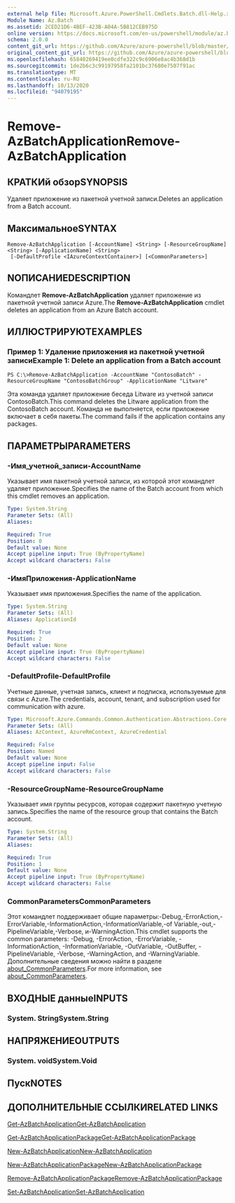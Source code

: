 ```yaml
---
external help file: Microsoft.Azure.PowerShell.Cmdlets.Batch.dll-Help.xml
Module Name: Az.Batch
ms.assetid: 2CED21D6-4BEF-423B-A04A-5B812CEB975D
online version: https://docs.microsoft.com/en-us/powershell/module/az.batch/remove-azbatchapplication
schema: 2.0.0
content_git_url: https://github.com/Azure/azure-powershell/blob/master/src/Batch/Batch/help/Remove-AzBatchApplication.md
original_content_git_url: https://github.com/Azure/azure-powershell/blob/master/src/Batch/Batch/help/Remove-AzBatchApplication.md
ms.openlocfilehash: 65840269419ee0cdfe322c9c6906e8ac4b368d1b
ms.sourcegitcommit: 1de2b6c3c99197958fa2101bc37680e7507f91ac
ms.translationtype: MT
ms.contentlocale: ru-RU
ms.lasthandoff: 10/13/2020
ms.locfileid: "94079195"
---
```

# <span data-ttu-id="ec9c2-101">Remove-AzBatchApplication</span><span class="sxs-lookup"><span data-stu-id="ec9c2-101">Remove-AzBatchApplication</span></span>

## <span data-ttu-id="ec9c2-102">КРАТКИй обзор</span><span class="sxs-lookup"><span data-stu-id="ec9c2-102">SYNOPSIS</span></span>
<span data-ttu-id="ec9c2-103">Удаляет приложение из пакетной учетной записи.</span><span class="sxs-lookup"><span data-stu-id="ec9c2-103">Deletes an application from a Batch account.</span></span>

## <span data-ttu-id="ec9c2-104">Максимальное</span><span class="sxs-lookup"><span data-stu-id="ec9c2-104">SYNTAX</span></span>

```
Remove-AzBatchApplication [-AccountName] <String> [-ResourceGroupName] <String> [-ApplicationName] <String>
 [-DefaultProfile <IAzureContextContainer>] [<CommonParameters>]
```

## <span data-ttu-id="ec9c2-105">NОПИСАНИЕ</span><span class="sxs-lookup"><span data-stu-id="ec9c2-105">DESCRIPTION</span></span>
<span data-ttu-id="ec9c2-106">Командлет **Remove-AzBatchApplication** удаляет приложение из пакетной учетной записи Azure.</span><span class="sxs-lookup"><span data-stu-id="ec9c2-106">The **Remove-AzBatchApplication** cmdlet deletes an application from an Azure Batch account.</span></span>

## <span data-ttu-id="ec9c2-107">ИЛЛЮСТРИРУЮТ</span><span class="sxs-lookup"><span data-stu-id="ec9c2-107">EXAMPLES</span></span>

### <span data-ttu-id="ec9c2-108">Пример 1: Удаление приложения из пакетной учетной записи</span><span class="sxs-lookup"><span data-stu-id="ec9c2-108">Example 1: Delete an application from a Batch account</span></span>
```
PS C:\>Remove-AzBatchApplication -AccountName "ContosoBatch" -ResourceGroupName "ContosoBatchGroup" -ApplicationName "Litware"
```

<span data-ttu-id="ec9c2-109">Эта команда удаляет приложение беседа Litware из учетной записи ContosoBatch.</span><span class="sxs-lookup"><span data-stu-id="ec9c2-109">This command deletes the Litware application from the ContosoBatch account.</span></span>
<span data-ttu-id="ec9c2-110">Команда не выполняется, если приложение включает в себя пакеты.</span><span class="sxs-lookup"><span data-stu-id="ec9c2-110">The command fails if the application contains any packages.</span></span>

## <span data-ttu-id="ec9c2-111">ПАРАМЕТРЫ</span><span class="sxs-lookup"><span data-stu-id="ec9c2-111">PARAMETERS</span></span>

### <span data-ttu-id="ec9c2-112">-Имя_учетной_записи</span><span class="sxs-lookup"><span data-stu-id="ec9c2-112">-AccountName</span></span>
<span data-ttu-id="ec9c2-113">Указывает имя пакетной учетной записи, из которой этот командлет удаляет приложение.</span><span class="sxs-lookup"><span data-stu-id="ec9c2-113">Specifies the name of the Batch account from which this cmdlet removes an application.</span></span>

```yaml
Type: System.String
Parameter Sets: (All)
Aliases:

Required: True
Position: 0
Default value: None
Accept pipeline input: True (ByPropertyName)
Accept wildcard characters: False
```

### <span data-ttu-id="ec9c2-114">-ИмяПриложения</span><span class="sxs-lookup"><span data-stu-id="ec9c2-114">-ApplicationName</span></span>
<span data-ttu-id="ec9c2-115">Указывает имя приложения.</span><span class="sxs-lookup"><span data-stu-id="ec9c2-115">Specifies the name of the application.</span></span>

```yaml
Type: System.String
Parameter Sets: (All)
Aliases: ApplicationId

Required: True
Position: 2
Default value: None
Accept pipeline input: True (ByPropertyName)
Accept wildcard characters: False
```

### <span data-ttu-id="ec9c2-116">-DefaultProfile</span><span class="sxs-lookup"><span data-stu-id="ec9c2-116">-DefaultProfile</span></span>
<span data-ttu-id="ec9c2-117">Учетные данные, учетная запись, клиент и подписка, используемые для связи с Azure.</span><span class="sxs-lookup"><span data-stu-id="ec9c2-117">The credentials, account, tenant, and subscription used for communication with azure.</span></span>

```yaml
Type: Microsoft.Azure.Commands.Common.Authentication.Abstractions.Core.IAzureContextContainer
Parameter Sets: (All)
Aliases: AzContext, AzureRmContext, AzureCredential

Required: False
Position: Named
Default value: None
Accept pipeline input: False
Accept wildcard characters: False
```

### <span data-ttu-id="ec9c2-118">-ResourceGroupName</span><span class="sxs-lookup"><span data-stu-id="ec9c2-118">-ResourceGroupName</span></span>
<span data-ttu-id="ec9c2-119">Указывает имя группы ресурсов, которая содержит пакетную учетную запись.</span><span class="sxs-lookup"><span data-stu-id="ec9c2-119">Specifies the name of the resource group that contains the Batch account.</span></span>

```yaml
Type: System.String
Parameter Sets: (All)
Aliases:

Required: True
Position: 1
Default value: None
Accept pipeline input: True (ByPropertyName)
Accept wildcard characters: False
```

### <span data-ttu-id="ec9c2-120">CommonParameters</span><span class="sxs-lookup"><span data-stu-id="ec9c2-120">CommonParameters</span></span>
<span data-ttu-id="ec9c2-121">Этот командлет поддерживает общие параметры:-Debug,-ErrorAction,-ErrorVariable,-InformationAction,-InformationVariable,-of Variable,-out,-PipelineVariable,-Verbose, и-WarningAction.</span><span class="sxs-lookup"><span data-stu-id="ec9c2-121">This cmdlet supports the common parameters: -Debug, -ErrorAction, -ErrorVariable, -InformationAction, -InformationVariable, -OutVariable, -OutBuffer, -PipelineVariable, -Verbose, -WarningAction, and -WarningVariable.</span></span> <span data-ttu-id="ec9c2-122">Дополнительные сведения можно найти в разделе [about_CommonParameters](http://go.microsoft.com/fwlink/?LinkID=113216).</span><span class="sxs-lookup"><span data-stu-id="ec9c2-122">For more information, see [about_CommonParameters](http://go.microsoft.com/fwlink/?LinkID=113216).</span></span>

## <span data-ttu-id="ec9c2-123">ВХОДНЫЕ данные</span><span class="sxs-lookup"><span data-stu-id="ec9c2-123">INPUTS</span></span>

### <span data-ttu-id="ec9c2-124">System. String</span><span class="sxs-lookup"><span data-stu-id="ec9c2-124">System.String</span></span>

## <span data-ttu-id="ec9c2-125">НАПРЯЖЕНИЕ</span><span class="sxs-lookup"><span data-stu-id="ec9c2-125">OUTPUTS</span></span>

### <span data-ttu-id="ec9c2-126">System. void</span><span class="sxs-lookup"><span data-stu-id="ec9c2-126">System.Void</span></span>

## <span data-ttu-id="ec9c2-127">Пуск</span><span class="sxs-lookup"><span data-stu-id="ec9c2-127">NOTES</span></span>

## <span data-ttu-id="ec9c2-128">ДОПОЛНИТЕЛЬНЫЕ ССЫЛКИ</span><span class="sxs-lookup"><span data-stu-id="ec9c2-128">RELATED LINKS</span></span>

[<span data-ttu-id="ec9c2-129">Get-AzBatchApplication</span><span class="sxs-lookup"><span data-stu-id="ec9c2-129">Get-AzBatchApplication</span></span>](./Get-AzBatchApplication.md)

[<span data-ttu-id="ec9c2-130">Get-AzBatchApplicationPackage</span><span class="sxs-lookup"><span data-stu-id="ec9c2-130">Get-AzBatchApplicationPackage</span></span>](./Get-AzBatchApplicationPackage.md)

[<span data-ttu-id="ec9c2-131">New-AzBatchApplication</span><span class="sxs-lookup"><span data-stu-id="ec9c2-131">New-AzBatchApplication</span></span>](./New-AzBatchApplication.md)

[<span data-ttu-id="ec9c2-132">New-AzBatchApplicationPackage</span><span class="sxs-lookup"><span data-stu-id="ec9c2-132">New-AzBatchApplicationPackage</span></span>](./New-AzBatchApplicationPackage.md)

[<span data-ttu-id="ec9c2-133">Remove-AzBatchApplicationPackage</span><span class="sxs-lookup"><span data-stu-id="ec9c2-133">Remove-AzBatchApplicationPackage</span></span>](./Remove-AzBatchApplicationPackage.md)

[<span data-ttu-id="ec9c2-134">Set-AzBatchApplication</span><span class="sxs-lookup"><span data-stu-id="ec9c2-134">Set-AzBatchApplication</span></span>](./Set-AzBatchApplication.md)


